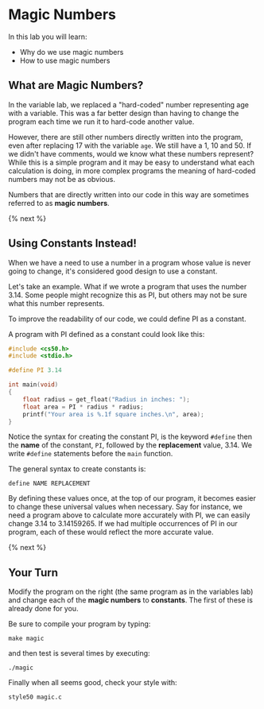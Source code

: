 # Magic Numbers

In this lab you will learn:

- Why do we use magic numbers
- How to use magic numbers

## What are Magic Numbers?

In the variable lab, we replaced a "hard-coded" number representing age with a variable. This was a far better design than having to change the program each time we run it to hard-code another value.

However, there are still other numbers directly written into the program, even after replacing 17 with the variable `age`. We still have a 1, 10 and 50. If we didn't have comments, would we know what these numbers represent? While this is a simple program and it may be easy to understand what each calculation is doing, in more complex programs the meaning of hard-coded numbers may not be as obvious.

Numbers that are directly written into our code in this way are sometimes referred to as **magic numbers**.

{% next %}

## Using Constants Instead!

When we have a need to use a number in a program whose value is never going to change, it's considered good design to use a constant.

Let's take an example. What if we wrote a program that uses the number 3.14. Some people might recognize this as PI, but others may not be sure what this number represents.

To improve the readability of our code, we could define PI as a constant.

A program with PI defined as a constant could look like this:

```c
#include <cs50.h>
#include <stdio.h>

#define PI 3.14

int main(void)
{
    float radius = get_float("Radius in inches: ");
    float area = PI * radius * radius;
    printf("Your area is %.1f square inches.\n", area);
}
```

Notice the syntax for creating the constant PI, is the keyword `#define` then the **name** of the constant, `PI`, followed by the **replacement** value, 3.14. We write `#define` statements before the `main` function.

The general syntax to create constants is:

```
define NAME REPLACEMENT
```

By defining these values once, at the top of our program, it becomes easier to change these universal values when necessary. Say for instance, we need a program above to calculate more accurately with PI, we can easily change 3.14 to 3.14159265. If we had multiple occurrences of PI in our program, each of these would reflect the more accurate value.

{% next %}

## Your Turn

Modify the program on the right (the same program as in the variables lab) and change each of the **magic numbers** to **constants**. The first of these is already done for you.

Be sure to compile your program by typing:

```
make magic
```

and then test is several times by executing:

```
./magic
```

Finally when all seems good, check your style with:

```
style50 magic.c
```
